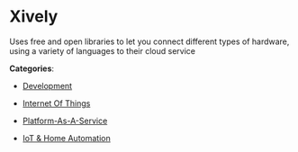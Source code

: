# Xively


Uses free and open libraries to let you connect different types of hardware, using a variety of languages to their cloud service



**Categories**:

- [Development](https://github.com/apis-list/apis-list#development)

- [Internet Of Things](https://github.com/apis-list/apis-list#internet-of-things)

- [Platform-As-A-Service](https://github.com/apis-list/apis-list#platform-as-a-service)

- [IoT & Home Automation](https://github.com/apis-list/apis-list#iot-and-home-automation)



